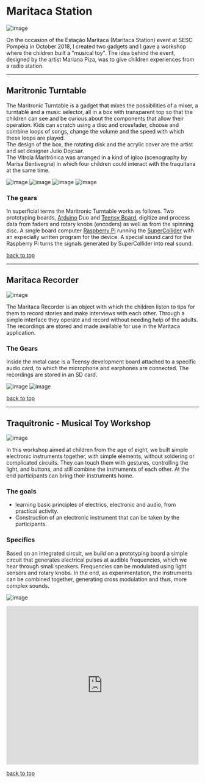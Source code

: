 # Maritaca Station

![image](/images/maritaca/vm-00.jpg)

On the occasion of the Estação Maritaca (Maritaca Station) event at SESC Pompéia in October 2018, I created two gadgets and I gave a workshop where the children built a "musical toy". The idea behind the event, designed by the artist Mariana Piza, was to give children experiences from a radio station.

---

## Maritronic Turntable

The Maritronic Turntable is a gadget that mixes the possibilities of a mixer, a turntable and a music selector, all in a box with transparent top so that the children can see and be curious about the components that allow their operation.
Kids can scratch using a disc and crossfader, choose and combine loops of songs, change the volume and the speed with which these loops are played.  
The design of the box, the rotating disk and the acrylic cover are the artist and set designer Julio Dojcsar.  
The Vitrola Maritrônica was arranged in a kind of igloo (scenography by Marisa Bentivegna) in which four children could interact with the traquitana at the same time.

![image](/images/maritaca/vm-01.jpg)
![image](/images/maritaca/vm-02.jpeg)
![image](/images/maritaca/vm-04.jpeg)
![image](/images/maritaca/vm-05.jpg)

### The gears

In superficial terms the Maritronic Turntable works as follows.
Two prototyping boards, [Arduino](https://www.arduino.cc/) Duo and [Teensy Board](https://www.pjrc.com/teensy/), digitize and process data from faders and rotary knobs (encoders) as well as from the spinning disc.
A single board computer [Raspberry Pi](https://www.raspberrypi.org/) running the [SuperCollider](https://supercollider.github.io/ "audio server, IDE and programming language for sound synthesis and algorithmic composition") with an expecially written program for the device.
A special sound card for the Raspberry Pi turns the signals generated by SuperCollider into real sound.

[back to top](#maritaca-station)

---

## Maritaca Recorder

![image](/images/maritaca/mr-00.jpg)

The Maritaca Recorder is an object with which the children listen to tips for them to record stories and make interviews with each other. Through a simple interface they operate and record without needing help of the adults.  
The recordings are stored and made available for use in the Maritaca application.

### The Gears

Inside the metal case is a Teensy development board attached to a specific audio card, to which the microphone and earphones are connected. The recordings are stored in an SD card.

![image](/images/maritaca/mr-01.jpeg)
![image](/images/maritaca/mr-02.jpg)

[back to top](#maritaca-station)

---

## Traquitronic - Musical Toy Workshop

![image](/images/maritaca/mw-01.jpg)

In this workshop aimed at children from the age of eight, we built simple electronic instruments together, with simple elements, without soldering or complicated circuits. They can touch them with gestures, controlling the light, and buttons, and still combine the instruments of each other.
At the end participants can bring their instruments home.

### The goals

* learning basic principles of electrics, electronic and audio, from practical activity.
* Construction of an electronic instrument that can be taken by the participants.

### Specifics

Based on an integrated circuit, we build on a prototyping board a simple circuit that generates electrical pulses at audible frequencies, which we hear through small speakers. Frequencies can be modulated using light sensors and rotary knobs.
In the end, as experimentation, the instruments can be combined together, generating cross modulation and thus, more complex sounds.

![image](/images/maritaca/mw-03.jpg)

<iframe style="width:100%;height:416px;" src="https://www.youtube.com/embed/px9Je3Rxayc?rel=0&amp;showinfo=0" frameborder="0" allow="accelerometer; autoplay; encrypted-media; gyroscope; picture-in-picture" allowfullscreen></iframe>

[back to top](#maritaca-station)
